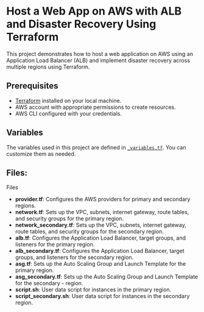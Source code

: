 # Host a Web App on AWS with ALB and Disaster Recovery Using Terraform

This project demonstrates how to host a web application on AWS using an Application Load Balancer (ALB) and implement disaster recovery across multiple regions using Terraform.



## Prerequisites

- [Terraform](https://www.terraform.io/downloads.html) installed on your local machine.
- AWS account with appropriate permissions to create resources.
- AWS CLI configured with your credentials.

## Variables

The variables used in this project are defined in [`_variables.tf`](terraform/_variables.tf). You can customize them as needed.



## Files:

Files
- **provider.tf**: Configures the AWS providers for primary and secondary regions.
- **network.tf**: Sets up the VPC, subnets, internet gateway, route tables, and security groups for the primary region.
- **network_secondary.tf**: Sets up the VPC, subnets, internet gateway, route tables, and security groups for the secondary region.
- **alb.tf**: Configures the Application Load Balancer, target groups, and listeners for the primary region.
- **alb_secondary.tf**: Configures the Application Load Balancer, target groups, and listeners for the secondary region.
- **asg.tf**: Sets up the Auto Scaling Group and Launch Template for the primary region.
- **asg_secondary.tf**: Sets up the Auto Scaling Group and Launch Template for the secondary - region.
- **script.sh**: User data script for instances in the primary region.
- **script_secondary.sh**: User data script for instances in the secondary region.
